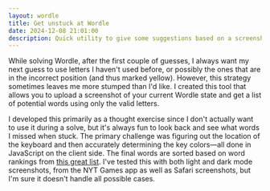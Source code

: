 ```yaml
---
layout: wordle
title: Get unstuck at Wordle
date: 2024-12-08 21:01:00
description: Quick utility to give some suggestions based on a screenshot
---
```


While solving Wordle, after the first couple of guesses, I always want my next guess to use letters I haven't used before, or possibly the ones that are in the incorrect position (and thus marked yellow). However, this strategy sometimes leaves me more stumped than I'd like. I created this tool that allows you to upload a screenshot of your current Wordle state and get a list of potential words using only the valid letters.

I developed this primarily as a thought exercise since I don't actually want to use it during a solve, but it's always fun to look back and see what words I missed when stuck. The primary challenge was figuring out the location of the keyboard and then accurately determining the key colors—all done in JavaScript on the client side. The final words are sorted based on word rankings from [this great list](https://sonorouschocolate.com/notes/index.php/The_best_strategies_for_Wordle,_part_3_(July_2023)). I've tested this with both light and dark mode screenshots, from the NYT Games app as well as Safari screenshots, but I'm sure it doesn't handle all possible cases.
